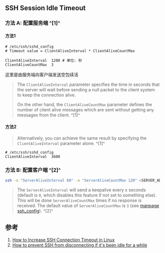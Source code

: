 ﻿## SSH Session Idle Timeout

### 方法 A: 配置服务端 ^[1]^

#### 方法1

```
# /etc/ssh/sshd_config
# Timeout value = ClientAliveInterval * ClientAliveCountMax

ClientAliveInterval  1200 # 单位: 秒
ClientAliveCountMax  3
```

这里是由服务端向客户端发送空包续活
> The `ClientAliveInterval` parameter specifies the time in seconds that the server will wait before sending a null packet to the client system to keep the connection alive.
>
> On the other hand, the `ClientAliveCountMax` parameter defines the number of client alive messages which are sent without getting any messages from the client.  ^[1]^

#### 方法2

> Alternatively, you can achieve the same result by specifying the `ClientAliveInterval` parameter alone. ^[1]^

```
# /etc/ssh/sshd_config
ClientAliveInterval  3600
```



### 方法 B: 配置客户端  ^[2]^

```sh
ssh -o "ServerAliveInterval 60" -o "ServerAliveCountMax 120" <SERVER_ADDRESS>
```
> The `ServerAliveInterval` will send a keepalive every x seconds (default is `0`, which disables this feature if not set to something else).
This will be done `ServerAliveCountMax` times if no response is received. The default value of `ServerAliveCountMax` is `3` (see [manpage ssh_config](https://linux.die.net/man/5/ssh_config)). ^[2]^


## 参考
1. [How to Increase SSH Connection Timeout in Linux](https://www.tecmint.com/increase-ssh-connection-timeout/)
2. [How to prevent SSH from disconnecting if it's been idle for a while](https://superuser.com/questions/699676/how-to-prevent-ssh-from-disconnecting-if-its-been-idle-for-a-while)
